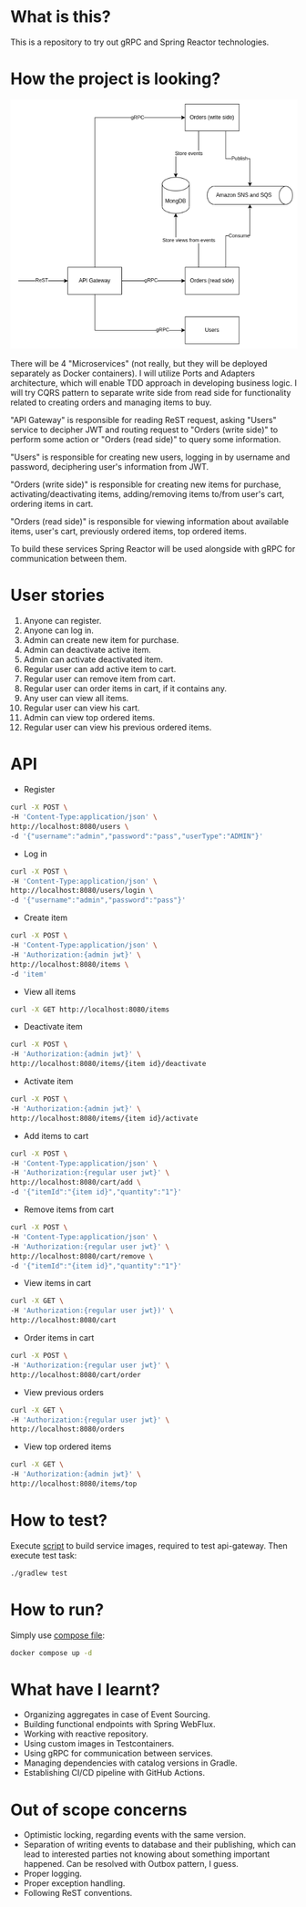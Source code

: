 # What is this?

This is a repository to try out gRPC and Spring Reactor technologies.

# How the project is looking?

![](structure.png)

There will be 4 "Microservices" (not really, but they will be deployed separately as Docker containers). I will
utilize Ports and Adapters architecture, which will enable TDD approach in developing business logic. I will try CQRS
pattern to separate write side from read side for functionality related to creating orders and managing items to buy.

"API Gateway" is responsible for reading ReST request, asking "Users" service to decipher JWT and routing request to
"Orders (write side)" to perform some action or "Orders (read side)" to query some information.

"Users" is responsible for creating new users, logging in by username and password, deciphering user's information from
JWT.

"Orders (write side)" is responsible for creating new items for purchase, activating/deactivating items, adding/removing
items to/from user's cart, ordering items in cart.

"Orders (read side)" is responsible for viewing information about available items, user's cart, previously ordered
items, top ordered items.

To build these services Spring Reactor will be used alongside with gRPC for communication between them.

# User stories

1) Anyone can register.
2) Anyone can log in.
3) Admin can create new item for purchase.
4) Admin can deactivate active item.
5) Admin can activate deactivated item.
6) Regular user can add active item to cart.
7) Regular user can remove item from cart.
8) Regular user can order items in cart, if it contains any.
9) Any user can view all items.
10) Regular user can view his cart.
11) Admin can view top ordered items.
12) Regular user can view his previous ordered items.

# API

* Register

```bash
curl -X POST \
-H 'Content-Type:application/json' \
http://localhost:8080/users \
-d '{"username":"admin","password":"pass","userType":"ADMIN"}'
```

* Log in

```bash
curl -X POST \
-H 'Content-Type:application/json' \
http://localhost:8080/users/login \
-d '{"username":"admin","password":"pass"}'
```

* Create item

```bash
curl -X POST \
-H 'Content-Type:application/json' \
-H 'Authorization:{admin jwt}' \
http://localhost:8080/items \
-d 'item'
```

* View all items

```bash
curl -X GET http://localhost:8080/items
```

* Deactivate item

```bash
curl -X POST \
-H 'Authorization:{admin jwt}' \
http://localhost:8080/items/{item id}/deactivate 
```

* Activate item

```bash
curl -X POST \
-H 'Authorization:{admin jwt}' \
http://localhost:8080/items/{item id}/activate 
```

* Add items to cart

```bash
curl -X POST \
-H 'Content-Type:application/json' \
-H 'Authorization:{regular user jwt}' \
http://localhost:8080/cart/add \
-d '{"itemId":"{item id}","quantity":"1"}'
```

* Remove items from cart

```bash
curl -X POST \
-H 'Content-Type:application/json' \
-H 'Authorization:{regular user jwt}' \
http://localhost:8080/cart/remove \
-d '{"itemId":"{item id}","quantity":"1"}'
```

* View items in cart

```bash
curl -X GET \
-H 'Authorization:{regular user jwt})' \
http://localhost:8080/cart
```

* Order items in cart

```bash
curl -X POST \
-H 'Authorization:{regular user jwt}' \
http://localhost:8080/cart/order
```

* View previous orders

```bash
curl -X GET \
-H 'Authorization:{regular user jwt}' \
http://localhost:8080/orders
```

* View top ordered items

```bash
curl -X GET \
-H 'Authorization:{admin jwt}' \
http://localhost:8080/items/top
```

# How to test?

Execute [script](build-images.sh) to build service images, required to test api-gateway. Then execute test task:

```bash 
./gradlew test
```

# How to run?

Simply use [compose file](docker-compose.yml):

```bash 
docker compose up -d
```

# What have I learnt?

* Organizing aggregates in case of Event Sourcing.
* Building functional endpoints with Spring WebFlux.
* Working with reactive repository.
* Using custom images in Testcontainers.
* Using gRPC for communication between services.
* Managing dependencies with catalog versions in Gradle.
* Establishing CI/CD pipeline with GitHub Actions.

# Out of scope concerns

* Optimistic locking, regarding events with the same version.
* Separation of writing events to database and their publishing, which can lead to interested parties not knowing about
  something important happened. Can be resolved with Outbox pattern, I guess.
* Proper logging.
* Proper exception handling.
* Following ReST conventions.
